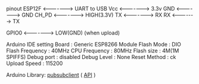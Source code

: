 pinout
ESP12F  <------->  UART to USB
Vcc     <------->  3.3v
GND     <------->  GND
CH_PD   <------->  HIGH(3.3V)
TX      <------->  RX
RX      <------->  TX

GPIO0   <------->  LOW(GND)  (when upload)

Arduino IDE setting
Board           : Generic ESP8266 Module
Flash Mode      : DIO
Flash Frequency : 40MHz
CPU Frequency   : 80MHz
Flash size      : 4M(1M SPIFFS)
Debug port      : disabled
Debug Level     : None
Reset Method    : ck
Upload Speed    : 115200

Arduino Library:
[pubsubclient](https://github.com/knolleary/pubsubclient)  ( [API](https://pubsubclient.knolleary.net/) )


